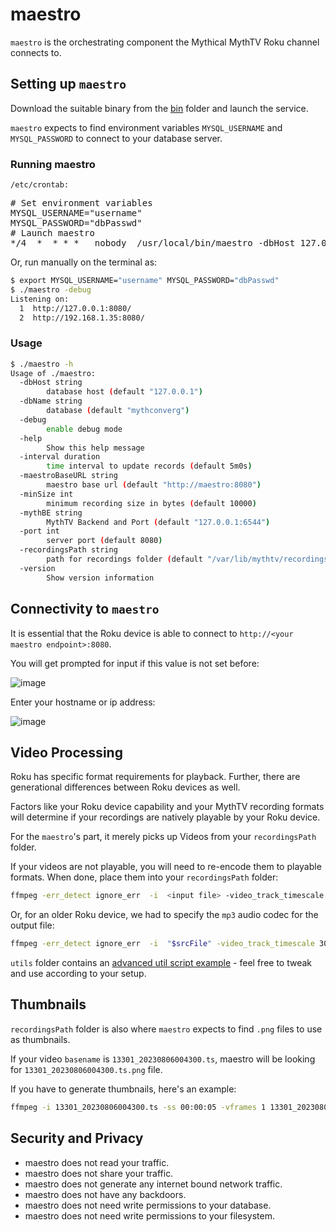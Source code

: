 # maestro

`maestro` is the orchestrating component the Mythical MythTV Roku channel connects to.

## Setting up `maestro`

Download the suitable binary from the [bin](./bin) folder and launch the service.

`maestro` expects to find environment variables `MYSQL_USERNAME` and `MYSQL_PASSWORD` to connect to your database server.
### Running maestro
`/etc/crontab:`
<pre>
# Set environment variables
MYSQL_USERNAME="username"
MYSQL_PASSWORD="dbPasswd"
# Launch maestro
*/4  *  * * *   nobody  /usr/local/bin/maestro -dbHost 127.0.0.1  1>/dev/null 2>&1 || : 
</pre>

Or, run manually on the terminal as:

```bash
$ export MYSQL_USERNAME="username" MYSQL_PASSWORD="dbPasswd"
$ ./maestro -debug
Listening on:
  1  http://127.0.0.1:8080/
  2  http://192.168.1.35:8080/
```

### Usage

```bash
$ ./maestro -h
Usage of ./maestro:
  -dbHost string
    	database host (default "127.0.0.1")
  -dbName string
    	database (default "mythconverg")
  -debug
    	enable debug mode
  -help
    	Show this help message
  -interval duration
    	time interval to update records (default 5m0s)
  -maestroBaseURL string
    	maestro base url (default "http://maestro:8080")
  -minSize int
    	minimum recording size in bytes (default 10000)
  -mythBE string
    	MythTV Backend and Port (default "127.0.0.1:6544")
  -port int
    	server port (default 8080)
  -recordingsPath string
    	path for recordings folder (default "/var/lib/mythtv/recordings")
  -version
    	Show version information
```


## Connectivity to `maestro`
It is essential that the Roku device is able to connect to `http://<your maestro endpoint>:8080`.

You will get prompted for input if this value is not set before:

![image](https://github.com/evuraan/MythicalMythTV/assets/39205936/2903f7c6-ad09-44c7-9c7f-5afdff9328fd)

Enter your hostname or ip address:

![image](https://github.com/evuraan/MythicalMythTV/assets/39205936/ece69cf9-8246-4b63-97d8-ef9d9e0728d1)


## Video Processing

Roku has specific format requirements for playback. Further, there are generational differences between Roku devices as well.

Factors like your Roku device capability and your MythTV recording formats will determine if your recordings are natively playable by your Roku device.

For the `maestro`'s part, it merely picks up Videos from your `recordingsPath` folder.

If your videos are not playable, you will need to re-encode them to playable formats. When done, place them into your `recordingsPath` folder:

```bash
ffmpeg -err_detect ignore_err  -i  <input file> -video_track_timescale 30000 -c copy -fflags +genpts <output file>
```

Or, for an older Roku device, we had to specify the `mp3` audio codec for the output file:

```bash
ffmpeg -err_detect ignore_err  -i  "$srcFile" -video_track_timescale 30000  -vcodec copy -acodec mp3 -fflags +genpts <output file>
```

`utils` folder contains an [advanced util script example](../utils/mp4Cut.sh) - feel free to tweak and use according to your setup.

## Thumbnails

`recordingsPath` folder is also where `maestro` expects to find `.png` files to use as thumbnails.

If your video `basename` is `13301_20230806004300.ts`, maestro will be looking for `13301_20230806004300.ts.png` file.

If you have to generate thumbnails, here's an example:

```bash
ffmpeg -i 13301_20230806004300.ts -ss 00:00:05 -vframes 1 13301_20230806004300.ts.png
```

## Security and Privacy

- maestro does not read your traffic.
- maestro does not share your traffic.
- maestro does not generate any internet bound network traffic.
- maestro does not have any backdoors.
- maestro does not need write permissions to your database.
- maestro does not need write permissions to your filesystem.
